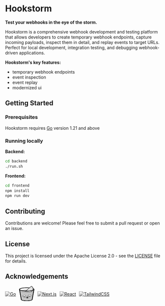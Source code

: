 # Hookstorm

**Test your webhooks in the eye of the storm.**

Hookstorm is a comprehensive webhook development and testing platform that allows developers to create temporary webhook endpoints, capture incoming payloads, inspect them in detail, and replay events to target URLs. Perfect for local development, integration testing, and debugging webhook-driven applications.

**Hookstorm's key features:**

- temporary webhook endpoints
- event inspection
- event replay
- modernized ui

## Getting Started

### Prerequisites

Hookstorm requires [Go](https://go.dev/) version 1.21 and above

### Running locally

**Backend:**
```bash
cd backend
./run.sh
```

**Frontend:**
```bash
cd frontend
npm install
npm run dev
```

## Contributing

Contributions are welcome! Please feel free to submit a pull request or open an issue.

## License

This project is licensed under the Apache License 2.0 - see the [LICENSE](LICENSE) file for details.

## Acknowledgements

<div style="display: flex; flex-wrap: wrap; gap: 10px; align-items: center; justify-content: flex-start;">
  <div>
    <a href="https://github.com/golang/go">
      <img src="https://go.dev/images/go-logo-blue.svg" alt="Go" width="50" height="50" style="filter: grayscale(100%)"/>
    </a>
  </div>
  <div>
    <a href="https://github.com/gin-gonic/gin">
      <img src="https://raw.githubusercontent.com/gin-gonic/logo/master/color.png" alt="Gin" width="50" height="50" style="filter: grayscale(100%)"/>
    </a>
  </div>
  <div>
    <a href="https://github.com/vercel/next.js">
      <img src="https://assets.vercel.com/image/upload/v1662130559/nextjs/Icon_light_background.png" alt="Next.js" width="50" height="50" style="filter: grayscale(100%)"/>
    </a>
  </div>
  <div>
    <a href="https://github.com/facebook/react">
      <img src="https://upload.wikimedia.org/wikipedia/commons/a/a7/React-icon.svg" alt="React" width="50" height="50" style="filter: grayscale(100%)"/>
    </a>
  </div>
  <div>
    <a href="https://github.com/tailwindlabs/tailwindcss">
      <img src="https://upload.wikimedia.org/wikipedia/commons/d/d5/Tailwind_CSS_Logo.svg" alt="TailwindCSS" width="50" height="50" style="filter: grayscale(100%)"/>
    </a>
  </div>
</div>
